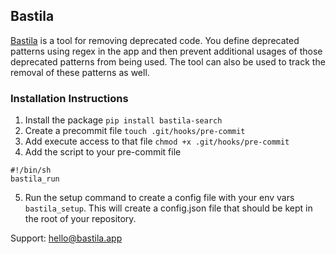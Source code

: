 ## Bastila

[Bastila](https://bastila.app/) is a tool for removing deprecated code. You define deprecated patterns using regex in the app and then prevent additional usages of those deprecated patterns from being used. The tool can also be used to track the removal of these patterns as well.

### Installation Instructions

1. Install the package `pip install bastila-search`
2. Create a precommit file `touch .git/hooks/pre-commit`
3. Add execute access to that file `chmod +x .git/hooks/pre-commit`
4. Add the script to your pre-commit file
```
#!/bin/sh
bastila_run
```
5. Run the setup command to create a config file with your env vars `bastila_setup`. This will create a config.json file that should be kept in the root of your repository.

Support: hello@bastila.app
